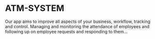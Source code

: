 # ATM-SYSTEM
Our app aims to improve all aspects of your business, workflow, tracking and control. Managing and monitoring the attendance of employees and following up on employee requests and responding to them...

